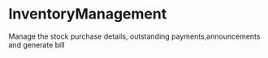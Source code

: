 # InventoryManagement
Manage the stock purchase details, outstanding payments,announcements and generate bill
